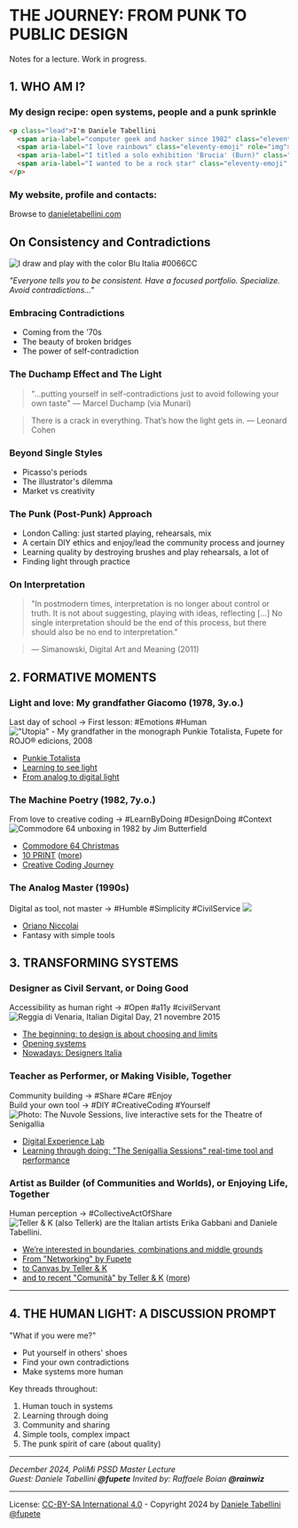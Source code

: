 # THE JOURNEY: FROM PUNK TO PUBLIC DESIGN
Notes for a lecture. Work in progress.

## 1. WHO AM I?
### My design recipe: open systems, people and a punk sprinkle
```html
<p class="lead">I'm Daniele Tabellini 
  <span aria-label="computer geek and hacker since 1982" class="eleventy-emoji" role="img">👨‍💻</span> 
  <span aria-label="I love rainbows" class="eleventy-emoji" role="img">🌈</span> 
  <span aria-label="I titled a solo exhibition 'Brucia' (Burn)" class="eleventy-emoji" role="img">🔥</span> 
  <span aria-label="I wanted to be a rock star" class="eleventy-emoji" role="img">🧑‍🎤</span>
</p>
```

### My website, profile and contacts:
Browse to [danieletabellini.com](https://danieletabellini.com)

## On Consistency and Contradictions
<img alt="I draw and play with the color Blu Italia #0066CC" src="https://danieletabellini.com/imgs/iSugIFfYEm-1280.jpeg">


*"Everyone tells you to be consistent. Have a focused portfolio. Specialize. Avoid contradictions..."*

### Embracing Contradictions
- Coming from the '70s
- The beauty of broken bridges
- The power of self-contradiction

### The Duchamp Effect and The Light
> "...putting yourself in self-contradictions just to avoid following your own taste" — Marcel Duchamp (via Munari)

> There is a crack in everything. That’s how the light gets in. — Leonard Cohen 

### Beyond Single Styles
- Picasso's periods
- The illustrator's dilemma
- Market vs creativity

### The Punk (Post-Punk) Approach
- London Calling: just started playing, rehearsals, mix
- A certain DIY ethics and enjoy/lead the community process and journey
- Learning quality by destroying brushes and play rehearsals, a lot of 
- Finding light through practice

### On Interpretation
> "In postmodern times, interpretation is no longer about control or truth. It is not about suggesting, playing with ideas, reflecting [...] No single interpretation should be the end of this process, but there should also be no end to interpretation."

> — Simanowski, Digital Art and Meaning (2011)

## 2. FORMATIVE MOMENTS

### Light and love: My grandfather Giacomo (1978, 3y.o.)
Last day of school → First lesson: #Emotions #Human
!["Utopia" - My grandfather in the monograph Punkie Totalista, Fupete for ROJO® edicions, 2008](https://miro.medium.com/v2/resize:fit:720/format:webp/1*EGbHL9rqK23in0UJaNoc2Q.jpeg)
- [Punkie Totalista](https://nasonero.studio/portfolio/punkie-totalista)
- [Learning to see light](https://medium.com/designdraft/dsii-unirsm-7961a5a6d1c5#3430)
- [From analog to digital light](https://nasonero.studio/portfolio/stati-graphie)

### The Machine Poetry (1982, 7y.o.)
From love to creative coding → #LearnByDoing #DesignDoing #Context
![Commodore 64 unboxing in 1982 by Jim Butterfield](http://i3.ytimg.com/vi/NfTbgmJf_-E/hqdefault.jpg)
- [Commodore 64 Christmas](https://medium.com/designdraft/dsii-unirsm-7961a5a6d1c5#5edc)
- [10 PRINT](https://10print.org) ([more](https://x.com/Fupete/status/717274631347036160))
- [Creative Coding Journey](https://design.unirsm.sm/courses/digital-experience-lab/)

### The Analog Master (1990s)
Digital as tool, not master → #Humble #Simplicity #CivilService
![](http://www.fupete.com/play/wp-content/uploads/2013/11/Oriano_Web_10242.jpg)
* [Oriano Niccolai](https://www.fupete.com/blog/11/05/rosso-creativo-oriano-niccolai-50-anni-di-manifesti/)
* Fantasy with simple tools

## 3. TRANSFORMING SYSTEMS

### Designer as Civil Servant, or Doing Good 
Accessibility as human right → #Open #a11y #civilServant  
![Reggia di Venaria, Italian Digital Day, 21 novembre 2015](https://i0.wp.com/lcd.it/2018/wp-content/uploads/2017/11/12279212_10153285213607058_4010594044706711658_n_Snapseed.jpg?fit=960%2C960&ssl=1)
* [The beginning: to design is about choosing and limits](https://lcd.it/portfolio/italia/)
* [Opening systems](https://danieletabellini.com/en/ideas/verso-design-system-italia/)
* [Nowadays: Designers Italia](https://designers.italia.it)

### Teacher as Performer, or Making Visible, Together
Community building → #Share #Care #Enjoy  
Build your own tool → #DIY #CreativeCoding #Yourself
![Photo: The Nuvole Sessions, live interactive sets for the Theatre of Senigallia](https://camo.githubusercontent.com/93410630168c139a03b83809828ac485a673695959046fdca0b12ea8a4cb5a2a/68747470733a2f2f692e696d6775722e636f6d2f6b447a495043482e706e67)
- [Digital Experience Lab](https://design.unirsm.sm/courses/digital-experience-lab/)
- [Learning through doing: "The Senigallia Sessions" real-time tool and performance](https://github.com/del-2024-unirsm)

### Artist as Builder (of Communities and Worlds), or Enjoying Life, Together
Human perception → #CollectiveActOfShare
![Teller & K (also Tellerk) are the Italian artists Erika Gabbani and Daniele Tabellini.](https://www.tellerk.com/wp-content/uploads/2017/12/tellerk_02_1920.jpg)
- [We’re interested in boundaries, combinations and middle grounds](https://www.tellerk.com/about/)
- [From "Networking" by Fupete](https://nasonero.studio/portfolio/networking)
- [to Canvas by Teller & K](https://tellerk.com/en/portfolio/canvas/)
- [and to recent "Comunità" by Teller & K](https://mailchi.mp/447f77c5292a/tellerk-comunita-2024) ([more](https://odeporica.wordpress.com/2024/08/16/mostra-teller-k-comunita/))

----

## 4. THE HUMAN LIGHT: A DISCUSSION PROMPT
"What if you were me?"
* Put yourself in others' shoes
* Find your own contradictions
* Make systems more human

Key threads throughout:
1. Human touch in systems
2. Learning through doing
3. Community and sharing
4. Simple tools, complex impact
5. The punk spirit of care (about quality)

---
*December 2024, PoliMi PSSD Master Lecture*  
*Guest: Daniele Tabellini **@fupete***
*Invited by: Raffaele Boian **@rainwiz***

---
License: [CC-BY-SA International 4.0](https://creativecommons.org/licenses/by-sa/4.0/) - Copyright 2024 by [Daniele Tabellini](https://danieletabellini.com) [@fupete](https://github.com/fupete)